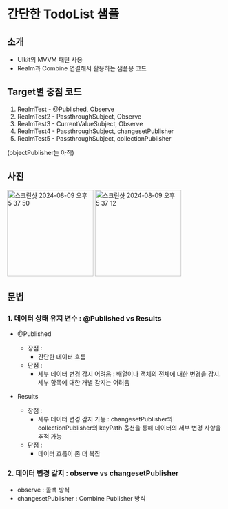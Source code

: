 # 간단한 TodoList 샘플

## 소개
- UIkit의 MVVM 패턴 사용
- Realm과 Combine 연결해서 활용하는 샘플용 코드

## Target별 중점 코드
1. RealmTest - @Published, Observe
2. RealmTest2 - PassthroughSubject, Observe
3. RealmTest3 - CurrentValueSubject, Observe
4. RealmTest4 - PassthroughSubject, changesetPublisher
5. RealmTest5 - PassthroughSubject, collectionPublisher

(objectPublisher는 아직)


## 사진

<p>
<img height="200" alt="스크린샷 2024-08-09 오후 5 37 50" src="https://github.com/user-attachments/assets/7b98302d-0e36-40c5-8cd3-ae2498f792bf">
<img height="200" alt="스크린샷 2024-08-09 오후 5 37 12" src="https://github.com/user-attachments/assets/fee4bd34-75ca-4ab6-a967-6c0d44e28939">
</p>


## 문법

### 1. 데이터 상태 유지 변수 : @Published vs Results<T>

- @Published
  - 장점 :
    - 간단한 데이터 흐름
  - 단점 :
    - 세부 데이터 변경 감지 어려움 : 배열이나 객체의 전체에 대한 변경을 감지. 세부 항목에 대한 개별 감지는 어려움
  
- Results<T>
  - 장점 :
    - 세부 데이터 변경 감지 가능 : changesetPublisher와 collectionPublisher의 keyPath 옵션을 통해 데이터의 세부 변경 사항을 추적 가능
  - 단점 :
    - 데이터 흐름이 좀 더 복잡


### 2. 데이터 변경 감지 : observe vs changesetPublisher

- observe : 콜백 방식
- changesetPublisher : Combine Publisher 방식

